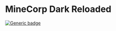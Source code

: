 # MineCorp Dark Reloaded
[![Generic badge](https://img.shields.io/badge/<SUBJECT>-<STATUS>-<COLOR>.svg)](https://shields.io/)

